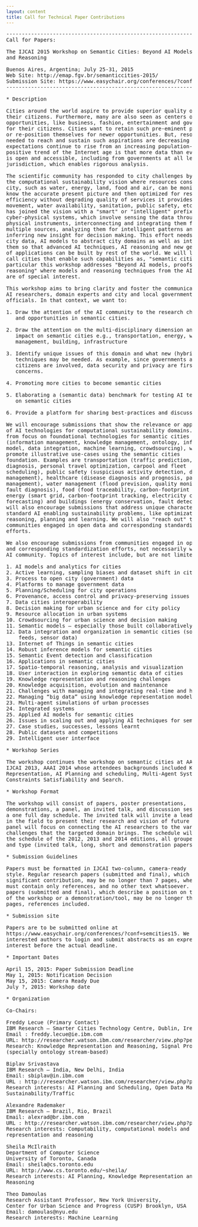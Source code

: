 ```yaml
---
layout: content
title: Call for Technical Paper Contributions
---
```


<pre>
--------------------------------------------------------------------
Call for Papers:

The IJCAI 2015 Workshop on Semantic Cities: Beyond AI Models, Proofs
and Reasoning

Buenos Aires, Argentina; July 25-31, 2015
Web Site: http://emap.fgv.br/semanticcities-2015/
Submission Site: https://www.easychair.org/conferences/?conf=semcities15 
--------------------------------------------------------------------

* Description

Cities around the world aspire to provide superior quality of life to
their citizens. Furthermore, many are also seen as centers of unique
opportunities, like business, fashion, entertainment and governance,
for their citizens. Cities want to retain such pre-eminent positions
or re-position themselves for newer opportunities. But, resources
needed to reach and sustain such aspirations are decreasing while the
expectations continue to rise from an increasing population-base. A
positive trend of the Internet age is that more data than even before
is open and accessible, including from governments at all levels of
jurisdiction, which enables rigorous analysis.

The scientific community has responded to city challenges by promoting
the computational sustainability vision where resources consumed by a
city, such as water, energy, land, food and air, can be monitored to
know the accurate present picture and then optimized for resource
efficiency without degrading quality of services it provides -traffic
movement, water availability, sanitation, public safety, etc. Industry
has joined the vision with a "smart" or "intelligent" prefix for
cyber-physical systems, which involve sensing the data through
physical instruments, interconnecting and integrating them from
multiple sources, analyzing them for intelligent patterns and
inferring new insight for decision making. This effort needs access to
city data, AI models to abstract city domains as well as interconnect
them so that advanced AI techniques, AI reasoning and new generation
of applications can be built by rest of the world. We will like to
call cities that enable such capabilities as, "semantic cities". In
particular this workshop addresses "Beyond AI models, proofs and
reasoning" where models and reasoning techniques from the AI community
are of special interest.

This workshop aims to bring clarity and foster the communication among
AI researchers, domain experts and city and local government
officials. In that context, we want to:

1. Draw the attention of the AI community to the research challenges
   and opportunities in semantic cities.

2. Draw the attention on the multi-disciplinary dimension and its
   impact on semantic cities e.g., transportation, energy, water
   management, building, infrastructure

3. Identify unique issues of this domain and what new (hybrid)
   techniques may be needed. As example, since governments and
   citizens are involved, data security and privacy are first-class
   concerns.

4. Promoting more cities to become semantic cities

5. Elaborating a (semantic data) benchmark for testing AI techniques
   on semantic cities

6. Provide a platform for sharing best-practices and discussion

We will encourage submissions that show the relevance or application
of AI technologies for computational sustainability domains. Apart
from focus on foundational technologies for semantic cities
(information management, knowledge management, ontology, inference
model, data integration, machine learning, crowdsourcing), we will
promote illustrative use-cases using the semantic cities
foundation. Examples are transportation (traffic prediction,
diagnosis, personal travel optimization, carpool and fleet
scheduling), public safety (suspicious activity detection, disaster
management), healthcare (disease diagnosis and prognosis, pandemic
management), water management (flood prevision, quality monitoring,
fault diagnosis), food (food traceability, carbon-footprint tracking),
energy (smart grid, carbon-footprint tracking, electricity consumption
forecasting) and buildings (energy conservation, fault detections). We
will also encourage submissions that address unique characteristics of
standard AI enabling sustainability problems, like optimization,
reasoning, planning and learning. We will also "reach out" to
communities engaged in open data and corresponding standardization
efforts.

We also encourage submissions from communities engaged in open data
and corresponding standardization efforts, not necessarily within the
AI community. Topics of interest include, but are not limited to:

1. AI models and analytics for cities
2. Active learning, sampling biases and dataset shift in city data
3. Process to open city (government) data
4. Platforms to manage government data
5. Planning/Scheduling for city operations
6. Provenance, access control and privacy-preserving issues in open data
7. Data cities interoperability
8. Decision making for urban science and for city policy
9. Resource allocation in urban systems
10. Crowdsourcing for urban science and decision making
11. Semantic models – especially those built collaboratively and evolving
12. Data integration and organization in semantic cities (social media
    feeds, sensor data)
13. Internet of Things in semantic cities
14. Robust inference models for semantic cities
15. Semantic Event detection and classification
16. Applications in semantic cities
17. Spatio-temporal reasoning, analysis and visualization
18. User interaction in exploring semantic data of cities
19. Knowledge representation and reasoning challenges
20. Knowledge acquisition, evolution and maintenance
21. Challenges with managing and integrating real-time and historical data
22. Managing “big data” using knowledge representation models
23. Multi-agent simulations of urban processes
24. Integrated systems
25. Applied AI models for semantic cities
26. Issues in scaling out and applying AI techniques for semantic cities
27. Case studies, successes, lessons learnt
28. Public datasets and competitions
29. Intelligent user interface

* Workshop Series

The workshop continues the workshop on semantic cities at AAAI 2012,
IJCAI 2013, AAAI 2014 whose attendees backgrounds included Knowledge
Representation, AI Planning and scheduling, Multi-Agent Systems,
Constraints Satisfiability and Search.

* Workshop Format

The workshop will consist of papers, poster presentations,
demonstrations, a panel, an invited talk, and discussion sessions, in
a one full day schedule. The invited talk will invite a leading expert
in the field to present their research and vision of future work. The
panel will focus on connecting the AI researchers to the various
challenges that the targeted domain brings. The schedule will follow
the schedule of the 2012, 2013 and 2014 editions, all grouped by topic
and type (invited talk, long, short and demonstration papers, panel).

* Submission Guidelines

Papers must be formatted in IJCAI two-column, camera-ready
style. Regular research papers (submitted and final), which present a
significant contribution, may be no longer than 7 pages, where page 7
must contain only references, and no other text whatsoever. Short
papers (submitted and final), which describe a position on the topic
of the workshop or a demonstration/tool, may be no longer than 4
pages, references included.

* Submission site

Papers are to be submitted online at
https://www.easychair.org/conferences/?conf=semcities15. We request
interested authors to login and submit abstracts as an expression of
interest before the actual deadline.

* Important Dates

April 15, 2015: Paper Submission Deadline 
May 1, 2015: Notification Decision
May 15, 2015: Camera Ready Due
July ?, 2015: Workshop date 

* Organization

Co-Chairs:

Freddy Lecue (Primary Contact) 
IBM Research – Smarter Cities Technology Centre, Dublin, Ireland 
Email : freddy.lecue@ie.ibm.com
URL: http://researcher.watson.ibm.com/researcher/view.php?person=ie-freddy.lecue
Research: Knowledge Representation and Reasoning, Signal Processing
(specially ontology stream-based)

Biplav Srivastava
IBM Research – India, New Delhi, India
Email: sbiplav@in.ibm.com
URL : http://researcher.watson.ibm.com/researcher/view.php?person=in-sbiplav
Research interests: AI Planning and Scheduling, Open Data Management,
Sustainability/Traffic

Alexandre Rademaker
IBM Research – Brazil, Rio, Brazil
Email: alexrad@br.ibm.com
URL : http://researcher.watson.ibm.com/researcher/view.php?person=br-alexrad 
Research interests: Computability, computational models and knowledge
representation and reasoning

Sheila McIlraith
Department of Computer Science
University of Toronto, Canada
Email: sheila@cs.toronto.edu
URL: http://www.cs.toronto.edu/~sheila/
Research interests: AI Planning, Knowledge Representation and
Reasoning

Theo Damoulas
Research Assistant Professor, New York University,
Center for Urban Science and Progress (CUSP) Brooklyn, USA 
Email: damoulas@nyu.edu
Research interests: Machine Learning
</pre>
